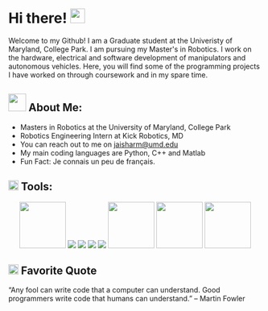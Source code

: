 # Hi there!  <img src="https://github.com/TheDudeThatCode/TheDudeThatCode/blob/master/Assets/Hi.gif" width="29px">


Welcome to my Github! I am a Graduate student at the Univeristy of Maryland, College Park. I am pursuing my Master's in Robotics. I work on the hardware, electrical and software development of manipulators and autonomous vehicles. Here, you will find some of the programming projects I have worked on through coursework and in my spare time. 


## <img src="https://github.com/TheDudeThatCode/TheDudeThatCode/blob/master/Assets/Developer.gif" width="35px"> About Me:
- Masters in Robotics at the University of Maryland, College Park
- Robotics Engineering Intern at Kick Robotics, MD
- You can reach out to me on jaisharm@umd.edu
- My main coding languages are Python, C++ and Matlab
- Fun Fact: Je connais un peu de français.


## <img src="https://i.imgur.com/rZRQ5ZW.jpg" width="20px"> Tools:

<p align="center">
  <img src="https://i.imgur.com/pXGPNQJ.png?&style=for-the-badge&logo=github&logoColor=white" width="92px"/>
  <img src="https://img.shields.io/badge/c++%20-%2300599C.svg?&style=for-the-badge&logo=c%2B%2B&ogoColor=white"/>
  <img src="https://img.shields.io/badge/python%20-%2314354C.svg?&style=for-the-badge&logo=python&logoColor=white"/> 
  <img src="https://img.shields.io/badge/git%20-%23F05033.svg?&style=for-the-badge&logo=git&logoColor=white"/> 
  <img src="https://img.shields.io/badge/github%20-%23121011.svg?&style=for-the-badge&logo=github&logoColor=white"/>
  <img src="https://i.imgur.com/ucNlRVC.png?&style=for-the-badge&logo=github&logoColor=white" width="92px"/>
  <img src="https://i.imgur.com/FdxqS5P.png?&style=for-the-badge&logo=github&logoColor=white" width="92px"/>
  <img src="https://i.imgur.com/YmQrgy6.png?&style=for-the-badge&logo=github&logoColor=white" width="92px"/>
</p>


## <img alt="GIF" src="https://github.com/TheDudeThatCode/TheDudeThatCode/blob/master/Assets/hmm.gif" width="20vw" /> Favorite Quote 

“Any fool can write code that a computer can understand. Good programmers write code that humans can understand.” – Martin Fowler
